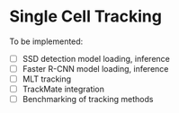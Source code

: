 # Single Cell Tracking

To be implemented:

* [ ]  SSD detection model loading, inference
* [ ]  Faster R-CNN model loading, inference
* [ ]  MLT tracking
* [ ]  TrackMate integration
* [ ]  Benchmarking of tracking methods

